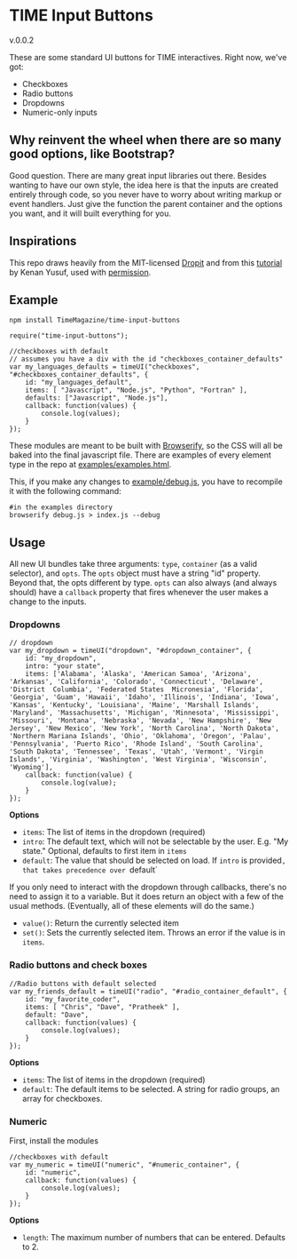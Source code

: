 TIME Input Buttons
============

v.0.0.2

These are some standard UI buttons for TIME interactives. Right now, we've got:

+ Checkboxes
+ Radio buttons
+ Dropdowns
+ Numeric-only inputs

## Why reinvent the wheel when there are so many good options, like Bootstrap?

Good question. There are many great input libraries out there. Besides wanting to have our own style, the idea here is that the inputs are created entirely through code, so you never have to worry about writing markup or event handlers. Just give the function the parent container and the options you want, and it will built everything for you.

## Inspirations

This repo draws heavily from the MIT-licensed [Dropit](https://github.com/gilbitron/Dropit) and from this [tutorial](http://kyusuf.com/post/completely-css-custom-checkbox-radio-buttons-and-select-boxes) by Kenan Yusuf, used with [permission](https://twitter.com/kenan__yusuf/status/712669354777776129).

## Example

	npm install TimeMagazine/time-input-buttons

	require("time-input-buttons");

	//checkboxes with default
	// assumes you have a div with the id "checkboxes_container_defaults"
	var my_languages_defaults = timeUI("checkboxes", "#checkboxes_container_defaults", {
		id: "my_languages_default",
		items: [ "Javascript", "Node.js", "Python", "Fortran" ],
		defaults: ["Javascript", "Node.js"],
		callback: function(values) {
			console.log(values);
		}
	});

These modules are meant to be built with [Browserify](http://browserify.org/), so the CSS will all be baked into the final javascript file. There are examples of every element type in the repo at [examples/examples.html](examples/examples.html).

This, if you make any changes to [example/debug.js](example/debug.js), you have to recompile it with the following command:

	#in the examples directory
	browserify debug.js > index.js --debug

## Usage

All new UI bundles take three arguments: `type`, `container` (as a valid selector), and `opts`. The `opts` object must have a string "id" property. Beyond that, the opts different by type. `opts` can also always (and always should) have a `callback` property that fires whenever the user makes a change to the inputs.

### Dropdowns

	// dropdown
	var my_dropdown = timeUI("dropdown", "#dropdown_container", {
		id: "my_dropdown",
		intro: "your state",
		items: ['Alabama', 'Alaska', 'American Samoa', 'Arizona', 'Arkansas', 'California', 'Colorado', 'Connecticut', 'Delaware', 'District  Columbia', 'Federated States  Micronesia', 'Florida', 'Georgia', 'Guam', 'Hawaii', 'Idaho', 'Illinois', 'Indiana', 'Iowa', 'Kansas', 'Kentucky', 'Louisiana', 'Maine', 'Marshall Islands', 'Maryland', 'Massachusetts', 'Michigan', 'Minnesota', 'Mississippi', 'Missouri', 'Montana', 'Nebraska', 'Nevada', 'New Hampshire', 'New Jersey', 'New Mexico', 'New York', 'North Carolina', 'North Dakota', 'Northern Mariana Islands', 'Ohio', 'Oklahoma', 'Oregon', 'Palau', 'Pennsylvania', 'Puerto Rico', 'Rhode Island', 'South Carolina', 'South Dakota', 'Tennessee', 'Texas', 'Utah', 'Vermont', 'Virgin Islands', 'Virginia', 'Washington', 'West Virginia', 'Wisconsin', 'Wyoming'],
		callback: function(value) {
			console.log(value);
		}
	});

**Options**
+ `items`: The list of items in the dropdown (required)
+ `intro`: The default text, which will not be selectable by the user. E.g. "My state." Optional, defaults to first item in `items`
+ `default`: The value that should be selected on load. If `intro` is provided`, that takes precedence over `default`

If you only need to interact with the dropdown through callbacks, there's no need to assign it to a variable. But it does return an object with a few of the usual methods. (Eventually, all of these elements will do the same.)

+ `value()`: Return the currently selected item
+ `set()`:   Sets the currently selected item. Throws an error if the value is in `items`.

### Radio buttons and check boxes

	//Radio buttons with default selected
	var my_friends_default = timeUI("radio", "#radio_container_default", {
		id: "my_favorite_coder",
		items: [ "Chris", "Dave", "Pratheek" ],
		default: "Dave",
		callback: function(values) {
			console.log(values);
		}
	});

**Options**
+ `items`: The list of items in the dropdown (required)
+ `default`: The default items to be selected. A string for radio groups, an array for checkboxes.

### Numeric

First, install the modules 

	//checkboxes with default
	var my_numeric = timeUI("numeric", "#numeric_container", {
		id: "numeric",
		callback: function(values) {
			console.log(values);
		}
	});

**Options**
+ `length`: The maximum number of numbers that can be entered. Defaults to 2.